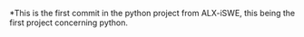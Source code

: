 *This is the first commit in the python project from ALX-iSWE, this being the first project concerning python.
